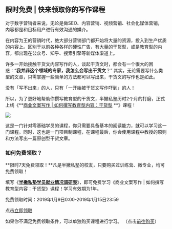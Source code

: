## 限时免费 | 快来领取你的写作课程

对于数字营销者来说，无论是做SEO、内容营销、视频营销、社会化媒体营销，内容都是和目标用户进行有效沟通的媒介。

在内容为王的营销时代，绝大部分营销部门都开始将大量的资源，投入到生产优质的内容上。区别于以前各种各样的硬性广告，有大量的干货型，或是教育型的内容，都出现在公众号、知乎、搜索引擎等新媒体渠道上。 

许多一开始接触干货文内容写作的人，谈起干货文时，都会有一个很大的困惑：“**我并非这个领域的专家，我怎么会写出干货文**？” 其实，无论需要写什么类型的文章，只需掌握一些简单的方法都可以写出来，干货文的写作也是如此。

没有「写不出来」的人，只有「一开始被干货文写作吓到」的人！ 

所以，为了更好地帮助你撰写教育型的干货文，半撇私塾历时2个月的打磨，正式上线《**[商业文案写作 | 如何撰写教育型内容：干货型](https://learn.bpteach.com/course/431?utm_source=wechat.com&utm_medium=referral&utm_campaign=mkg203-yz-guosw&utm_term=studyroom&utm_content=textlink) **》课程！

![](http://cdnbpteach.oss-cn-beijing.aliyuncs.com/19-1-8/79637680.jpg)

这是一门针对零基础学员的课程，你只需要具备基本的阅读能力，就可以学习这一门课程。同时，这也是一门项目制课程，在课程最后，你会使用课程中教授的原则和方法写出一篇原创型干货文章。 

### 如何免费领取？

**限时7天免费领取！**凡是半撇私塾的校友，只要购买过训练营、微专业，均可免费领取！

填写《[**半撇私塾学员就业情况调研表**](https://jinshuju.net/f/7Is01S?x_field_1=fuwuhao)》，即可免费学习《商业文案写作 | 如何撰写教育型内容：干货型》课程！学习有效期为1年。

免费领取时间：2019年1月9日0:00-2019年1月15日23:59 

点击[立即领取](https://jinshuju.net/f/7Is01S?x_field_1=fuwuhao)

如果你不满足免费领取条件，可以单独购买课程进行学习。 （点击[前往购买](https://learn.bpteach.com/course/431?utm_source=wechat.com&utm_medium=referral&utm_campaign=mkg203-yz-guosw&utm_term=studyroom&utm_content=textlink )）
